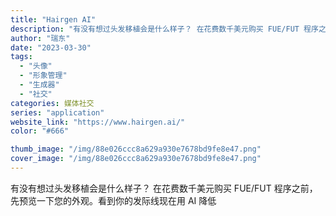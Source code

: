 ```yaml
---
title: "Hairgen AI"
description: "有没有想过头发移植会是什么样子？ 在花费数千美元购买 FUE/FUT 程序之前，先预览一下您的外观。看到你的发际线现在用"
author: "瑞东"
date: "2023-03-30"
tags:
  - "头像"
  - "形象管理"
  - "生成器"
  - "社交"
categories: 媒体社交
series: "application"
website_link: "https://www.hairgen.ai/"
color: "#666"

thumb_image: "/img/88e026ccc8a629a930e7678bd9fe8e47.png"
cover_image: "/img/88e026ccc8a629a930e7678bd9fe8e47.png"
---
```


有没有想过头发移植会是什么样子？ 在花费数千美元购买 FUE/FUT 程序之前，先预览一下您的外观。看到你的发际线现在用 AI 降低